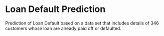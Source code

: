 # Loan Default Prediction
Prediction of Loan Default based on a data set that includes details of 346 customers whose loan are already paid off or defaulted.
